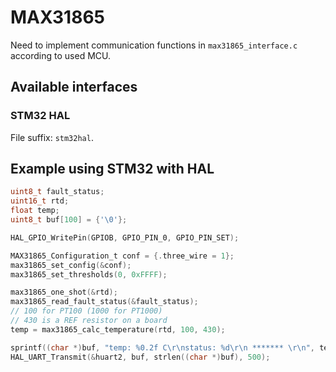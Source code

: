 # MAX31865

Need to implement communication functions in `max31865_interface.c` according to used MCU.

## Available interfaces

### STM32 HAL

File suffix: `stm32hal`.

## Example using STM32 with HAL

```c
uint8_t fault_status;
uint16_t rtd;
float temp;
uint8_t buf[100] = {'\0'};

HAL_GPIO_WritePin(GPIOB, GPIO_PIN_0, GPIO_PIN_SET);

MAX31865_Configuration_t conf = {.three_wire = 1};
max31865_set_config(&conf);
max31865_set_thresholds(0, 0xFFFF);

max31865_one_shot(&rtd);
max31865_read_fault_status(&fault_status);
// 100 for PT100 (1000 for PT1000)
// 430 is a REF resistor on a board
temp = max31865_calc_temperature(rtd, 100, 430);

sprintf((char *)buf, "temp: %0.2f C\r\nstatus: %d\r\n ******* \r\n", temp, fault_status);
HAL_UART_Transmit(&huart2, buf, strlen((char *)buf), 500);
```
